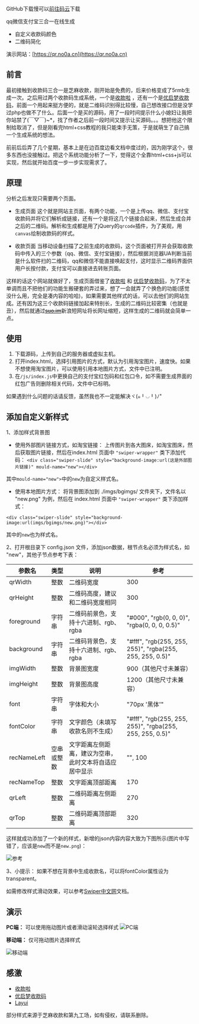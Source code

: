 ﻿﻿﻿﻿﻿﻿﻿﻿﻿GitHub下载慢可以[前往码云](https://gitee.com/BWmelon/qrcode)下载﻿﻿﻿﻿﻿﻿﻿qq微信支付宝三合一在线生成 - 自定义收款码颜色 - 二维码简化演示网站：[https://qr.no0a.cn](https://qr.no0a.cn)## 前言最初接触到收款码三合一是芝麻收款，刚开始是免费的，后来价格变成了5rmb生成一次。之后用过两个收款码生成系统，一个是[收款啦](https://qr.52ecy.cn/) ，还有一个是[优启梦收款码](https://qrpay.uomg.com/)，前面一个用起来挺方便的，就是二维码识别得比较慢，自己想改接口但是没学过php也做不了什么。后面一个是买的源码，用了一段时间提示什么小媳妇让我把你站禁了(￣▽￣)~*，找了作者之后前一段时间又提示让买源码。。。想把他这个限制给取消了，但是刚看完html+css教程的我只能束手无策，于是就萌生了自己搞一个生成系统的想法。前前后后弄了几个星期，基本上是在边百度边看文档中度过的，因为刚学这个，很多东西也没接触过。把这个系统功能分析了一下，觉得这个全靠html+css+js可以实现，然后就开始百度一步一步实现需求了。## 原理分析之后发现只需要两个页面。 - 生成页面 这个就是网站主页面，有两个功能，一个是上传qq、微信、支付宝收款码并将它们解析成链接，还有一个是将这几个链接合起来，然后生成合并之后的二维码。解析和生成都是用了jQuery的`qrcode`插件，为了美观，用`canvas`绘制收款码的样式。 - 收款页面 当移动设备扫描了之前生成的收款码，这个页面被打开并会获取收款码中传入的三个参数（qq、微信、支付宝链接），然后根据浏览器UA判断当前是什么软件扫的二维码，qq和微信不能直接唤起支付，这时显示二维码界面供用户长按付款，支付宝可以直接进去转账页面。这样的话这个网站就做好了，生成页面借鉴了[收款啦](https://qr.52ecy.cn/) 和 [优启梦收款码](https://qrpay.uomg.com/)，为了不太单调而且不把他们的功能生搬硬套的弄过来，想了一会就弄了个换色的功能(感觉没什么用，完全是凑内容的哈哈)，如果需要其他样式的话，可以去他们的网站生成。还有因为这三个收款码链接加起来特别长，生成的二维码比较密集（也就是丑），然后就通过[~~suo.im~~](http://suo.im/)新浪短网址将长网址缩短，这样生成的二维码就会简单一点。## 使用 1. 下载源码，上传到自己的服务器或虚拟主机。 2. 打开index.html，选择引用图片的方式，默认为引用淘宝图片，速度快。如果不想使用淘宝图片，可以使用引用本地图片方式，文件中已注明。 2. 在`/js/index.js`中更换自己的支付宝红包码和红包口令，如不需要生成界面的红包广告则删除相关代码，文件中已标明。  如果遇到什么问题的话请反馈，虽然我也不一定能解决ヾ(๑╹◡╹)ﾉ"## 添加自定义新样式1、添加样式背景图- 使用外部图片链接方式，如淘宝链接：上传图片到各大图床，如淘宝图床，然后获取图片链接，然后在index.html 页面中 `"swiper-wrapper"` 类下添加代码：`<div class="swiper-slide" style="background-image:url(这是外部图片链接)" mould-name="new"></div>`其中`mould-name="new">`中的`new`为自定义样式名。- 使用本地图片方式：将背景图添加到 ./imgs/bgimgs/ 文件夹下，文件名以 "new.png" 为例，然后在 index.html 页面中 `"swiper-wrapper"` 类下添加样式：`<div class="swiper-slide" style="background-image:url(imgs/bgimgs/new.png)"></div>`其中的`new`也为样式名。2、打开根目录下 config.json 文件，添加json数据，根节点名必须为样式名，如 "new"，其他子节点参考下表：| 参数名 | 类型 | 说明 | 参考 || ------ | ------ | ------ | ------ || qrWidth | 整数 | 二维码宽度 | 300| qrHeight | 整数 | 二维码高度，建议和二维码宽度相同 | 300| foreground | 字符串 | 二维码前景色，支持十六进制、rgb、rgba | "#000", "rgb(0, 0, 0)", "rgba(0, 0, 0, 0.5)"| background | 字符串 | 二维码背景色，支持十六进制、rgb、rgba |  "#fff", "rgb(255, 255, 255)", "rgba(255, 255, 255, 0.5)"| imgWidth | 整数 | 背景图宽度 | 900（其他尺寸未兼容）| imgHeight | 整数 | 背景图高度 | 1200（其他尺寸未兼容）| font | 字符串 | 字体和大小 | "70px '黑体'"| fontColor | 字符串 | 文字颜色（未填写收款名则不生成） |  "#fff", "rgb(255, 255, 255)", "rgba(255, 255, 255, 0.5)"| recNameLeft | 空串或整数 | 文字距离左侧距离，建议为空串，此时文本将自适应居中显示 | "", 100| recNameTop | 整数 | 文字距离顶部距离 | 170| qrLeft | 整数 | 二维码距离左侧距离 | 270| qrTop | 整数 | 二维码距离顶部距离 | 320这样就成功添加了一个新的样式，新增的json内容内容大致为下图所示(图片中写错了，应该是`new`而不是`new.png`)：![参考](https://imgs.bwmelon.com/20190703230133.png)3、小提示：如果不想在背景中生成收款名，可以将fontColor属性设为transparent。如需修改样式滑动效果，可以参考[Swiper中文网](https://www.swiper.com.cn/api/index.html)文档。## 演示**PC端：**可以使用拖动图片或者滑动滚轮选择样式![PC端](https://imgs.bwmelon.com/20190703222357.gif)**移动端：**仅可拖动图片选择样式![移动端](https://imgs.bwmelon.com/20190703222427.gif)## 感激* [收款啦](https://qr.52ecy.cn/) * [优启梦收款码](https://qrpay.uomg.com/)* [Layui](https://www.layui.com/)部分样式来源于芝麻收款和第九工场，如有侵权，请联系删除。